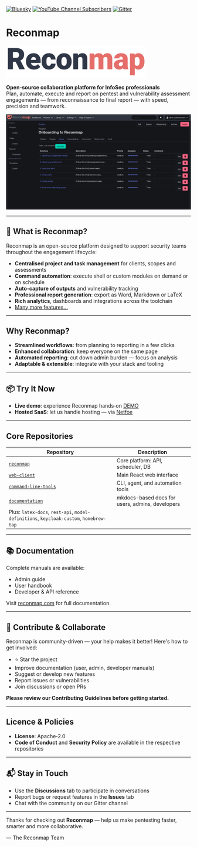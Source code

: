 [![Bluesky](https://img.shields.io/badge/dynamic/json?url=https%3A%2F%2Fpublic.api.bsky.app%2Fxrpc%2Fapp.bsky.actor.getProfile%2F%3Factor%3Dnetfoe.com&query=%24.followersCount&style=social&logo=bluesky&label=Follow%20us%20on%20BlueSky&style=flat)](https://bsky.app/profile/netfoe.com)
[![YouTube Channel Subscribers](https://img.shields.io/youtube/channel/subscribers/UCKJM12YKHqvvATHkdIKopeQ?style=flat&logo=youtube&label=Subscribe%20to%20our%20YouTube%20channel&link=https%3A%2F%2Fwww.youtube.com%2Freconmap)](https://www.youtube.com/reconmap)
[![Gitter](https://badges.gitter.im/reconmap/community.svg)](https://gitter.im/reconmap/community)

# Reconmap

![Reconmap logo](https://raw.githubusercontent.com/reconmap/.github/main/profile/reconmap-logo.png)

**Open‑source collaboration platform for InfoSec professionals**  
Plan, automate, execute and report on pentest and vulnerability assessment engagements — from reconnaissance to final report — with speed, precision and teamwork.

![Reconmap's screenshot](https://github.com/reconmap/reconmap/blob/master/images/screenshot.png)

---

## 🚀 What is Reconmap?

Reconmap is an open-source platform designed to support security teams throughout the engagement lifecycle:

- **Centralised project and task management** for clients, scopes and assessments
- **Command automation**: execute shell or custom modules on demand or on schedule
- **Auto‑capture of outputs** and vulnerability tracking
- **Professional report generation**: export as Word, Markdown or LaTeX
- **Rich analytics**, dashboards and integrations across the toolchain
- [Many more features...](https://reconmap.com/overview/features/)

---

## Why Reconmap?

- **Streamlined workflows**: from planning to reporting in a few clicks
- **Enhanced collaboration**: keep everyone on the same page
- **Automated reporting**: cut down admin burden — focus on analysis
- **Adaptable & extensible**: integrate with your stack and tooling

---

## 📦 Try It Now

- **Live demo**: experience Reconmap hands‑on [DEMO](https://reconmap.com/overview/live-demo/)
- **Hosted SaaS**: let us handle hosting — via [Netfoe](https://netfoe.com)

---

## Core Repositories

| Repository                                                                             | Description                                     |
| -------------------------------------------------------------------------------------- | ----------------------------------------------- |
| [`reconmap`](https://github.com/reconmap/reconmap)                                     | Core platform: API, scheduler, DB               |
| [`web-client`](https://github.com/reconmap/web-client)                                 | Main React web interface                        |
| [`command-line-tools`](https://github.com/reconmap/command-line-tools)                 | CLI, agent, and automation tools                |
| [`documentation`](https://github.com/reconmap/documentation)                           | mkdocs-based docs for users, admins, developers |
| Plus: `latex-docs`, `rest-api`, `model-definitions`, `keycloak-custom`, `homebrew-tap` |

---

## 📚 Documentation

Complete manuals are available:

- Admin guide
- User handbook
- Developer & API reference

Visit [reconmap.com](https://reconmap.com) for full documentation.

---

## 🤝 Contribute & Collaborate

Reconmap is community-driven — your help makes it better! Here's how to get involved:

- ⭐ Star the project
- Improve documentation (user, admin, developer manuals)
- Suggest or develop new features
- Report issues or vulnerabilities
- Join discussions or open PRs

**Please review our Contributing Guidelines before getting started.**

---

## Licence & Policies

- **License**: Apache‑2.0
- **Code of Conduct** and **Security Policy** are available in the respective repositories

---

## 📬 Stay in Touch

- Use the **Discussions** tab to participate in conversations
- Report bugs or request features in the **Issues** tab
- Chat with the community on our Gitter channel

---

Thanks for checking out **Reconmap** — help us make pentesting faster, smarter and more collaborative.

— The Reconmap Team
